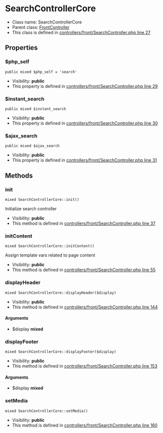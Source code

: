 SearchControllerCore
===============






* Class name: SearchControllerCore
* Parent class: [FrontController](FrontControllerCore)
* This class is defined in [controllers/front/SearchController.php line 27](https://github.com/PrestaShop/PrestaShop/blob/1.6.1.1/controllers/front/SearchController.php#L27)





Properties
----------


### $php_self

    public mixed $php_self = 'search'





* Visibility: **public**
* This property is defined in [controllers/front/SearchController.php line 29](https://github.com/PrestaShop/PrestaShop/blob/1.6.1.1/controllers/front/SearchController.php#29)


### $instant_search

    public mixed $instant_search





* Visibility: **public**
* This property is defined in [controllers/front/SearchController.php line 30](https://github.com/PrestaShop/PrestaShop/blob/1.6.1.1/controllers/front/SearchController.php#30)


### $ajax_search

    public mixed $ajax_search





* Visibility: **public**
* This property is defined in [controllers/front/SearchController.php line 31](https://github.com/PrestaShop/PrestaShop/blob/1.6.1.1/controllers/front/SearchController.php#31)


Methods
-------


### init

    mixed SearchControllerCore::init()

Initialize search controller



* Visibility: **public**
* This method is defined in [controllers/front/SearchController.php line 37](https://github.com/PrestaShop/PrestaShop/blob/1.6.1.1/controllers/front/SearchController.php#37)




### initContent

    mixed SearchControllerCore::initContent()

Assign template vars related to page content



* Visibility: **public**
* This method is defined in [controllers/front/SearchController.php line 55](https://github.com/PrestaShop/PrestaShop/blob/1.6.1.1/controllers/front/SearchController.php#55)




### displayHeader

    mixed SearchControllerCore::displayHeader($display)





* Visibility: **public**
* This method is defined in [controllers/front/SearchController.php line 144](https://github.com/PrestaShop/PrestaShop/blob/1.6.1.1/controllers/front/SearchController.php#144)


#### Arguments
* $display **mixed**



### displayFooter

    mixed SearchControllerCore::displayFooter($display)





* Visibility: **public**
* This method is defined in [controllers/front/SearchController.php line 153](https://github.com/PrestaShop/PrestaShop/blob/1.6.1.1/controllers/front/SearchController.php#153)


#### Arguments
* $display **mixed**



### setMedia

    mixed SearchControllerCore::setMedia()





* Visibility: **public**
* This method is defined in [controllers/front/SearchController.php line 160](https://github.com/PrestaShop/PrestaShop/blob/1.6.1.1/controllers/front/SearchController.php#160)



